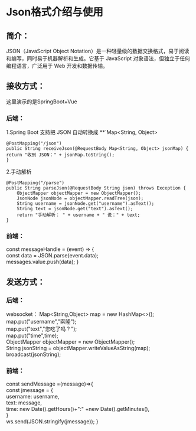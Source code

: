 # Json格式介绍与使用

## 简介：
JSON（JavaScript Object Notation）是一种轻量级的数据交换格式，易于阅读和编写，同时易于机器解析和生成。它基于 JavaScript 对象语法，但独立于任何编程语言，广泛用于 Web 开发和数据传输。

## 接收方式：

这里演示的是SpringBoot+Vue
### 后端：
1.Spring Boot 支持把 JSON 自动转换成 **`Map<String, Object>

	@PostMapping("/json")
	public String receiveJson(@RequestBody Map<String, Object> jsonMap) {
    return "收到 JSON：" + jsonMap.toString();
	}

2.手动解析

	@PostMapping("/parse")
    public String parseJson(@RequestBody String json) throws Exception {
        ObjectMapper objectMapper = new ObjectMapper();
        JsonNode jsonNode = objectMapper.readTree(json);
        String username = jsonNode.get("username").asText();
        String text = jsonNode.get("text").asText();
        return "手动解析： " + username + " 说：" + text;
    }
### 前端：
const messageHandle = (event) => {  
  const data = JSON.parse(event.data);  
  messages.value.push(data);
}

## 发送方式：

### 后端：
websocket：
Map<String,Object> map = new HashMap<>();  
map.put("username","索隆");  
map.put("text","您吃了吗？");  
map.put("time",time);  
ObjectMapper objectMapper = new ObjectMapper();  
String jsonString = objectMapper.writeValueAsString(map);  
broadcast(jsonString);

### 前端：
const sendMessage =(message)=>{  
  const jmessage = {  
    username: username,  
    text: message,  
    time: new Date().getHours()+":" +new Date().getMinutes(),  
  }  
  ws.send(JSON.stringify(jmessage));
  }